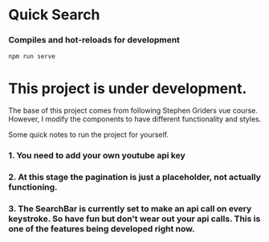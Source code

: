 # Quick Search

### Compiles and hot-reloads for development
```
npm run serve
```

# This project is under development.
  The base of this project comes from following Stephen Griders vue course. However, I modify the components to have different functionality and styles.

Some quick notes to run the project for yourself.

### 1. You need to add your own youtube api key
### 2. At this stage the pagination is just a placeholder, not actually functioning.
### 3. The SearchBar is currently set to make an api call on every keystroke. So have fun but don't wear out your api calls. This is one of the features being developed right now.
